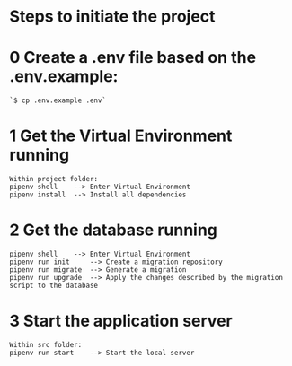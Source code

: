 # Steps to initiate the project

# 0 Create a .env file based on the .env.example:

    `$ cp .env.example .env`

# 1 Get the Virtual Environment running

    Within project folder:
    pipenv shell    --> Enter Virtual Environment
    pipenv install  --> Install all dependencies

# 2 Get the database running

    pipenv shell    --> Enter Virtual Environment
    pipenv run init     --> Create a migration repository
    pipenv run migrate  --> Generate a migration
    pipenv run upgrade  --> Apply the changes described by the migration script to the database

# 3 Start the application server

    Within src folder:
    pipenv run start    --> Start the local server
